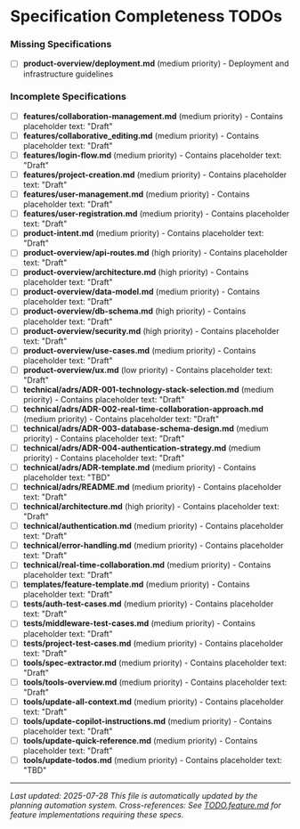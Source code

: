 # Specification Completeness TODOs


### Missing Specifications
- [ ] **product-overview/deployment.md** (medium priority) - Deployment and infrastructure guidelines
### Incomplete Specifications
- [ ] **features/collaboration-management.md** (medium priority) - Contains placeholder text: "Draft"
- [ ] **features/collaborative_editing.md** (medium priority) - Contains placeholder text: "Draft"
- [ ] **features/login-flow.md** (medium priority) - Contains placeholder text: "Draft"
- [ ] **features/project-creation.md** (medium priority) - Contains placeholder text: "Draft"
- [ ] **features/user-management.md** (medium priority) - Contains placeholder text: "Draft"
- [ ] **features/user-registration.md** (medium priority) - Contains placeholder text: "Draft"
- [ ] **product-intent.md** (medium priority) - Contains placeholder text: "Draft"
- [ ] **product-overview/api-routes.md** (high priority) - Contains placeholder text: "Draft"
- [ ] **product-overview/architecture.md** (high priority) - Contains placeholder text: "Draft"
- [ ] **product-overview/data-model.md** (medium priority) - Contains placeholder text: "Draft"
- [ ] **product-overview/db-schema.md** (high priority) - Contains placeholder text: "Draft"
- [ ] **product-overview/security.md** (high priority) - Contains placeholder text: "Draft"
- [ ] **product-overview/use-cases.md** (medium priority) - Contains placeholder text: "Draft"
- [ ] **product-overview/ux.md** (low priority) - Contains placeholder text: "Draft"
- [ ] **technical/adrs/ADR-001-technology-stack-selection.md** (medium priority) - Contains placeholder text: "Draft"
- [ ] **technical/adrs/ADR-002-real-time-collaboration-approach.md** (medium priority) - Contains placeholder text: "Draft"
- [ ] **technical/adrs/ADR-003-database-schema-design.md** (medium priority) - Contains placeholder text: "Draft"
- [ ] **technical/adrs/ADR-004-authentication-strategy.md** (medium priority) - Contains placeholder text: "Draft"
- [ ] **technical/adrs/ADR-template.md** (medium priority) - Contains placeholder text: "TBD"
- [ ] **technical/adrs/README.md** (medium priority) - Contains placeholder text: "Draft"
- [ ] **technical/architecture.md** (high priority) - Contains placeholder text: "Draft"
- [ ] **technical/authentication.md** (medium priority) - Contains placeholder text: "Draft"
- [ ] **technical/error-handling.md** (medium priority) - Contains placeholder text: "Draft"
- [ ] **technical/real-time-collaboration.md** (medium priority) - Contains placeholder text: "Draft"
- [ ] **templates/feature-template.md** (medium priority) - Contains placeholder text: "Draft"
- [ ] **tests/auth-test-cases.md** (medium priority) - Contains placeholder text: "Draft"
- [ ] **tests/middleware-test-cases.md** (medium priority) - Contains placeholder text: "Draft"
- [ ] **tests/project-test-cases.md** (medium priority) - Contains placeholder text: "Draft"
- [ ] **tools/spec-extractor.md** (medium priority) - Contains placeholder text: "Draft"
- [ ] **tools/tools-overview.md** (medium priority) - Contains placeholder text: "Draft"
- [ ] **tools/update-all-context.md** (medium priority) - Contains placeholder text: "Draft"
- [ ] **tools/update-copilot-instructions.md** (medium priority) - Contains placeholder text: "Draft"
- [ ] **tools/update-quick-reference.md** (medium priority) - Contains placeholder text: "Draft"
- [ ] **tools/update-todos.md** (medium priority) - Contains placeholder text: "TBD"

---
*Last updated: 2025-07-28*
*This file is automatically updated by the planning automation system.*
*Cross-references: See [TODO.feature.md](TODO.feature.md) for feature implementations requiring these specs.*